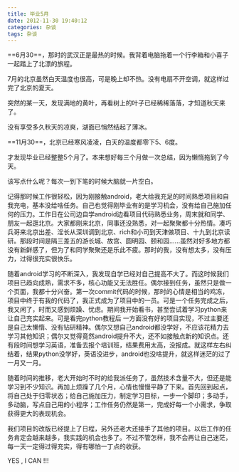 ```yaml
---
title: 毕业5月
date: 2012-11-30 19:40:12
categories: 杂谈
tags: 杂谈 
---
```

==6月30==，那时的武汉正是最热的时候。我背着电脑拖着一个行李箱和小喜子一起踏上了北漂的旅程。

7月的北京虽然白天温度也很高，可是晚上却不热。没有电扇不开空调，就这样过完了北京的夏天。

突然的某一天，发现满地的黄叶，再看树上的叶子已经稀稀落落，才知道秋天来了。

没有享受多久秋天的凉爽，湖面已悄然结起了薄冰。

==11月30==，北京已经寒风凌凌，白天的温度都零下5、6度。

才发现毕业已经整整5个月了。本来想好每三个月做一次总结，因为懒惰拖到了今天。

该写点什么呢？每次一到下笔的时候大脑就一片空白。

记得那时候工作很轻松，因为刚接触android，老大给我充足的时间熟悉项目和自我充电，基本没给啥任务。自己也觉得刚毕业有的是学习机会，没有给自己施加任何的压力。工作日在公司边自学android边看项目代码熟悉业务，周末就和同学、朋友一起逛北京。大家都刚来北京，同事还没熟悉，对一起聚聚都十分热情。凑巧兵哥来北京出差、淫长从深圳调到北京、rich和小司到天津做项目、十九到北京读研。那段时间是隔三差五的游长城、故宫、圆明园、颐和园......虽然对好多地方都没有新鲜感了，但为了和同学聚聚还是乐此不疲。那时的我，没有想太多，没有压力，过得很充实很快乐。

随着android学习的不断深入，我发现自学已经对自己提高不大了。而这时候我们项目已趋向成熟，需求不多，核心功能又无法胜任。偶尔接到任务，虽然只是做一个页面，我都十分兴奋。第一次commit代码的时候，那时的心情是相当的鸡冻，项目中终于有我的代码了，我正式成为了项目中的一员。可是一个任务完成之后，我又闲了，时而又感到烦躁、忧虑。期间我开始看书，甚至尝试着学习python来让自己充实起来。可是看完python教程后 一方面没有好的项目实现，不过主要还是自己太懒惰、没有钻研精神。偶尔又想自己android都没学好，不应该花精力去学习其他知识；偶尔又觉得竟然android提升不大，还不如接触点新的知识点。还有段时间想学习英语，准备去报个培训班，结果费用太高，没报成。就这样左右纠结着，结果python没学好，英语没进步，android也没啥提升，就这样迷茫的过了一月又一月。

随着时间的推移，老大开始时不时的给我派任务了，虽然技术含量不大，但还是能学习到不少知识。再加上烦躁了几个月，心情也慢慢平静了下来。首先回到起点，将自己处于归零状态；给自己施加压力，制定学习目标，一步一个脚印；多动手，多动脑，写点自己用的小程序；工作任务仍然是第一，完成好每一个小需求，争取获得更大的表现机会。

我们项目的改版已经提上了日程，另外还老大还接手了其他的项目。以后工作的任务肯定会越来越多，我实践的机会也多了。不过不管怎样，我不会再让自己迷茫，每一天一定得过得充实，得有哪怕一丁点的收获。

YES , I  CAN  !!!